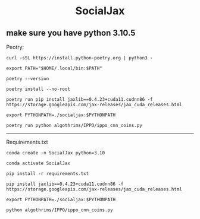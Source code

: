 <h1 align="center">SocialJax</h1>

make sure you have python 3.10.5
---

Peotry:

```
curl -sSL https://install.python-poetry.org | python3 -
```
```
export PATH="$HOME/.local/bin:$PATH"
```
```
poetry --version
```
```
poetry install --no-root
```
```
poetry run pip install jaxlib==0.4.23+cuda11.cudnn86 -f https://storage.googleapis.com/jax-releases/jax_cuda_releases.html
```
```
export PYTHONPATH=./socialjax:$PYTHONPATH
```
```
poetry run python algothrims/IPPO/ippo_cnn_coins.py 
```

---

Requirements.txt
```
conda create -n SocialJax python=3.10
```
```
conda activate SocialJax
```
```
pip install -r requirements.txt
```
```
pip install jaxlib==0.4.23+cuda11.cudnn86 -f https://storage.googleapis.com/jax-releases/jax_cuda_releases.html
```
```
export PYTHONPATH=./socialjax:$PYTHONPATH
```
```
python algothrims/IPPO/ippo_cnn_coins.py 
```
